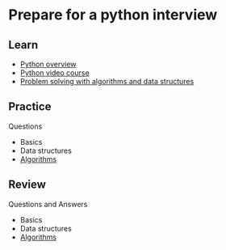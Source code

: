 # Prepare for a python interview

## Learn
- [Python overview](http://www.tutorialspoint.com/python/)
- [Python video course](https://www.coursera.org/learn/python)
- [Problem solving with algorithms and data structures](http://interactivepython.org/runestone/static/pythonds/index.html)

## Practice
Questions
- Basics
- Data structures
- [Algorithms](https://github.com/SivaPandeti/python-interview/blob/master/questions/algorithms.md)

## Review
Questions and Answers
- Basics
- Data structures
- [Algorithms](https://github.com/SivaPandeti/python-interview/tree/master/src/algorithms)